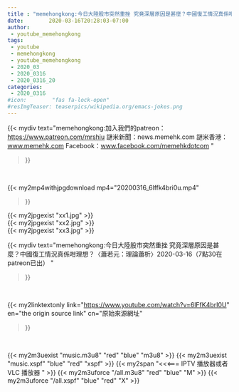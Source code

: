 ```yaml
---
title : "memehongkong:今日大陸股市突然重挫 究竟深層原因是甚麼？中國復工情況真係咁理想？〈蕭若元：理論蕭析〉2020-03-16（7點30在patreon已出） "
date:        2020-03-16T20:28:03-07:00
author:
 - youtube_memehongkong
tags:
 - youtube
 - memehongkong
 - youtube_memehongkong
 - 2020_03
 - 2020_0316
 - 2020_0316_20
categories:
 - 2020_0316
#icon:        "fas fa-lock-open"
#resImgTeaser: teaserpics/wikipedia.org/emacs-jokes.png
---
```


{{< mydiv text="memehongkong:加入我們的patreon：https://www.patreon.com/mrshiu 謎米新聞：news.memehk.com 謎米香港： www.memehk.com Facebook：www.facebook.com/memehkdotcom "
>}}
<br>


{{< my2mp4withjpgdownload mp4="20200316_6lffk4bri0u.mp4"
>}}

{{< my2jpgexist "xx1.jpg" >}}<br>
{{< my2jpgexist "xx2.jpg" >}}<br>
{{< my2jpgexist "xx3.jpg" >}}<br>



{{< mydiv text="memehongkong:今日大陸股市突然重挫 究竟深層原因是甚麼？中國復工情況真係咁理想？〈蕭若元：理論蕭析〉2020-03-16（7點30在patreon已出） "
>}}
<br>

{{< my2linktextonly link="https://www.youtube.com/watch?v=6lFfK4brI0U"
en="the origin source link" cn="原始來源網址"
>}}


<br>

{{< my2m3uexist "music.m3u8" "red"  "blue" "m3u8" >}} {{< my2m3uexist "music.xspf" "blue" "red"  "xspf" >}} {{< my2span "<<<=== IPTV 播放器或者 VLC 播放器 " >}} {{< my2m3uforce "/all.m3u8" "red"  "blue" "M" >}} {{< my2m3uforce "/all.xspf" "blue" "red"  "X" >}} 
